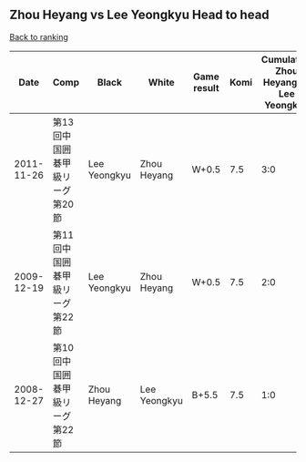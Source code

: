 ## Zhou Heyang vs Lee Yeongkyu Head to head

[Back to ranking](../../index.md)




| **Date** | **Comp** | **Black** | **White** | **Game result** | **Komi** | **Cumulative Zhou Heyang vs Lee Yeongkyu** | **Zhou Heyang streak** | **Lee Yeongkyu streak** | 
| --- | --- | --- | --- | --- | --- | --- | --- | --- |
| 2011-11-26 | 第13回中国囲碁甲級リーグ第20節 | Lee Yeongkyu | Zhou Heyang | W+0.5 | 7.5 | 3:0 | 3 | 0 | 
| 2009-12-19 | 第11回中国囲碁甲級リーグ第22節 | Lee Yeongkyu | Zhou Heyang | W+0.5 | 7.5 | 2:0 | 2 | 0 | 
| 2008-12-27 | 第10回中国囲碁甲級リーグ第22節 | Zhou Heyang | Lee Yeongkyu | B+5.5 | 7.5 | 1:0 | 1 | 0 |




